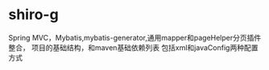 # shiro-g
Spring MVC，Mybatis,mybatis-generator,通用mapper和pageHelper分页插件整合，
项目的基础结构，和maven基础依赖列表
包括xml和javaConfig两种配置方式
